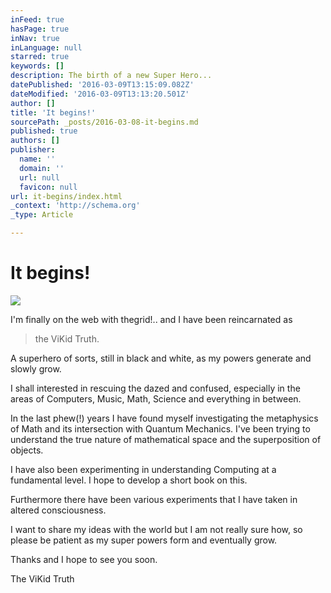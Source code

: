 ```yaml
---
inFeed: true
hasPage: true
inNav: true
inLanguage: null
starred: true
keywords: []
description: The birth of a new Super Hero...
datePublished: '2016-03-09T13:15:09.082Z'
dateModified: '2016-03-09T13:13:20.501Z'
author: []
title: 'It begins!'
sourcePath: _posts/2016-03-08-it-begins.md
published: true
authors: []
publisher:
  name: ''
  domain: ''
  url: null
  favicon: null
url: it-begins/index.html
_context: 'http://schema.org'
_type: Article

---
```

# It begins!
![](https://the-grid-user-content.s3-us-west-2.amazonaws.com/2f3ed504-b7b0-4dca-8c61-734c4541b725.png)

I'm finally on the web with thegrid!.. and I have been reincarnated as

> the ViKid Truth. 

A superhero of sorts, still in black and white, as my powers generate and slowly grow. 

I shall interested in rescuing the dazed and confused, especially in the areas of Computers, Music, Math, Science and everything in between. 

In the last phew(!) years I have found myself investigating the metaphysics of Math and its intersection with Quantum Mechanics.  I've been trying to understand the true nature of mathematical space and the superposition of objects. 

I have also been experimenting in understanding Computing at a fundamental level. I hope to develop a short book on this.

Furthermore there have been various experiments that I have taken in altered consciousness.

I want to share my ideas with the world but I am not really sure how, so please be patient as my super powers form and eventually grow. 

Thanks and I hope to see you soon.

The ViKid Truth